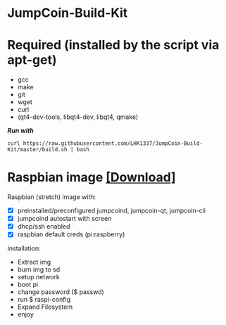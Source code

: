 # JumpCoin-Build-Kit

# Required (installed by the script via apt-get)
- gcc
- make
- git
- wget
- curl
- (qt4-dev-tools, libqt4-dev, libqt4, qmake)


***Run with***

```
curl https://raw.githubusercontent.com/LHK1337/JumpCoin-Build-Kit/master/build.sh | bash
```
    

# Raspbian image [\[Download\]](https://github.com/LHK1337/JumpCoin-Build-Kit/raw/master/RaspbianStretch_Jumpcoin_051218.tar.xz)
Raspbian (stretch) image with:
- [x] preinstalled/preconfigured jumpcoind, jumpcoin-qt, jumpcoin-cli
- [x] jumpcoind autostart with screen
- [x] dhcp/ssh enabled
- [x] raspbian default creds (pi:raspberry)

Installation:
- Extract img
- burn img to sd
- setup network
- boot pi
- change password ($ passwd)
- run $ raspi-config
- Expand Filesystem
- enjoy
